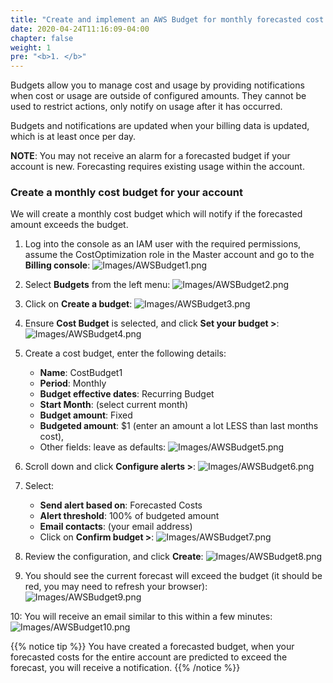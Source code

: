 ```yaml
---
title: "Create and implement an AWS Budget for monthly forecasted cost "
date: 2020-04-24T11:16:09-04:00
chapter: false
weight: 1
pre: "<b>1. </b>"
---
```


Budgets allow you to manage cost and usage by providing notifications when cost or usage are outside of configured amounts. They cannot be used to restrict actions, only notify on usage after it has occurred.

Budgets and notifications are updated when your billing data is updated, which is at least once per day.

**NOTE**: You may not receive an alarm for a forecasted budget if your account is new. Forecasting requires existing usage within the account.

### Create a monthly cost budget for your account
We will create a monthly cost budget which will notify if the forecasted amount exceeds the budget.

1. Log into the console as an IAM user with the required permissions, assume the CostOptimization role in the Master account and go to the **Billing console**:
![Images/AWSBudget1.png](/Cost/100_2_Cost_and_Usage_Governance/Images/AWSBudget1.png)

2. Select **Budgets** from the left menu:
![Images/AWSBudget2.png](/Cost/100_2_Cost_and_Usage_Governance/Images/AWSBudget2.png)

3. Click on **Create a budget**:
![Images/AWSBudget3.png](/Cost/100_2_Cost_and_Usage_Governance/Images/AWSBudget3.png)

4. Ensure **Cost Budget** is selected, and click **Set your budget >**:
![Images/AWSBudget4.png](/Cost/100_2_Cost_and_Usage_Governance/Images/AWSBudget4.png)

5. Create a cost budget, enter the following details:
    - **Name**: CostBudget1
    - **Period**: Monthly
    - **Budget effective dates**: Recurring Budget
    - **Start Month**: (select current month)
    - **Budget amount**: Fixed
    - **Budgeted amount**: $1 (enter an amount a lot LESS than last months cost),
    -  Other fields: leave as defaults:
![Images/AWSBudget5.png](/Cost/100_2_Cost_and_Usage_Governance/Images/AWSBudget5.png)

6. Scroll down and click **Configure alerts >**:
![Images/AWSBudget6.png](/Cost/100_2_Cost_and_Usage_Governance/Images/AWSBudget6.png)

7. Select:
    - **Send alert based on**: Forecasted Costs
    - **Alert threshold**: 100% of budgeted amount
    - **Email contacts**: (your email address)
    - Click on **Confirm budget >**:
![Images/AWSBudget7.png](/Cost/100_2_Cost_and_Usage_Governance/Images/AWSBudget7.png)

8. Review the configuration, and click **Create**:
![Images/AWSBudget8.png](/Cost/100_2_Cost_and_Usage_Governance/Images/AWSBudget8.png)

9. You should see the current forecast will exceed the budget (it should be red, you may need to refresh your browser):
![Images/AWSBudget9.png](/Cost/100_2_Cost_and_Usage_Governance/Images/AWSBudget9.png)

10: You will receive an email similar to this within a few minutes:
![Images/AWSBudget10.png](/Cost/100_2_Cost_and_Usage_Governance/Images/AWSBudget10.png)


{{% notice tip %}}
You have created a forecasted budget, when your forecasted costs for the entire account are predicted to exceed the forecast, you will receive a notification.
{{% /notice %}}
